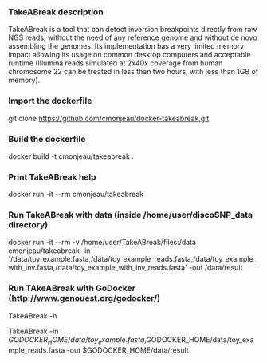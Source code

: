 ### TakeABreak description ###

TakeABreak is a tool that can detect inversion breakpoints directly from raw NGS reads, without the need of any reference genome and without de novo assembling the genomes. Its implementation has a very limited memory impact allowing its usage on common desktop computers and acceptable runtime (Illumina reads simulated at 2x40x coverage from human chromosome 22 can be treated in less than two hours, with less than 1GB of memory).

### Import the dockerfile ###

git clone https://github.com/cmonjeau/docker-takeabreak.git

### Build the dockerfile ###

docker build -t cmonjeau/takeabreak .

### Print TakeABreak help ###

docker run -it --rm cmonjeau/takeabreak

### Run TakeABreak with data (inside /home/user/discoSNP_data directory) ###

docker run -it --rm -v /home/user/TakeABreak/files:/data cmonjeau/takeabreak -in '/data/toy_example.fasta,/data/toy_example_reads.fasta,/data/toy_example_with_inv.fasta,/data/toy_example_with_inv_reads.fasta' -out /data/result

### Run TAkeABreak with GoDocker (http://www.genouest.org/godocker/) ###

TakeABreak -h

TakeABreak -in $GODOCKER_HOME/data/toy_example.fasta,$GODOCKER_HOME/data/toy_example_reads.fasta -out $GODOCKER_HOME/data/result
